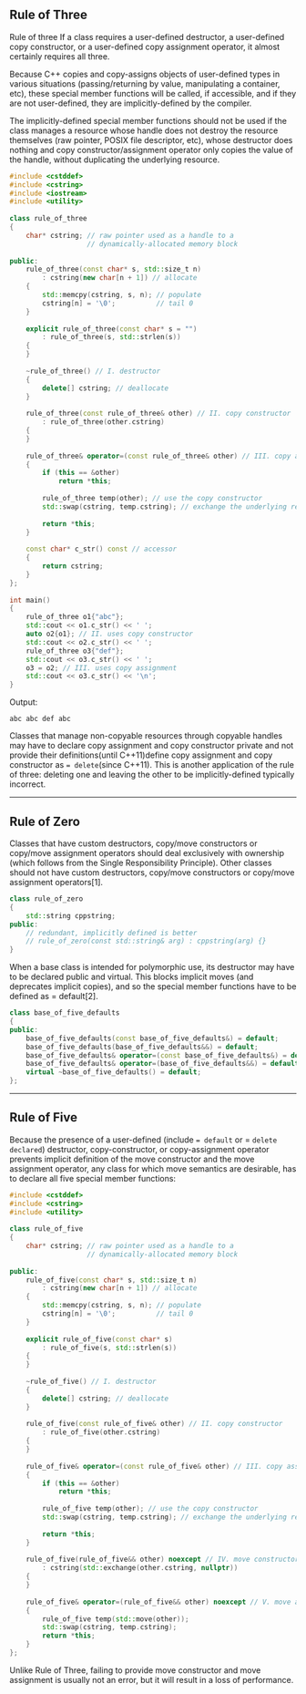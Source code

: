 ## Rule of Three
Rule of three
If a class requires a user-defined destructor, a user-defined copy constructor, or a user-defined copy assignment operator, it almost certainly requires all three.

Because C++ copies and copy-assigns objects of user-defined types in various situations (passing/returning by value, manipulating a container, etc), these special member functions will be called, if accessible, and if they are not user-defined, they are implicitly-defined by the compiler.

The implicitly-defined special member functions should not be used if the class manages a resource whose handle does not destroy the resource themselves (raw pointer, POSIX file descriptor, etc), whose destructor does nothing and copy constructor/assignment operator only copies the value of the handle, without duplicating the underlying resource.

```c++
#include <cstddef>
#include <cstring>
#include <iostream>
#include <utility>
 
class rule_of_three
{
    char* cstring; // raw pointer used as a handle to a
                   // dynamically-allocated memory block
 
public:
    rule_of_three(const char* s, std::size_t n)
        : cstring(new char[n + 1]) // allocate
    {
        std::memcpy(cstring, s, n); // populate
        cstring[n] = '\0';          // tail 0
    }
 
    explicit rule_of_three(const char* s = "")
        : rule_of_three(s, std::strlen(s))
    {
    }
 
    ~rule_of_three() // I. destructor
    {
        delete[] cstring; // deallocate
    }
 
    rule_of_three(const rule_of_three& other) // II. copy constructor
        : rule_of_three(other.cstring)
    {
    }
 
    rule_of_three& operator=(const rule_of_three& other) // III. copy assignment
    {
        if (this == &other)
            return *this;
 
        rule_of_three temp(other); // use the copy constructor
        std::swap(cstring, temp.cstring); // exchange the underlying resource
 
        return *this;
    }
 
    const char* c_str() const // accessor
    {
        return cstring;
    }
};
 
int main()
{
    rule_of_three o1{"abc"};
    std::cout << o1.c_str() << ' ';
    auto o2{o1}; // II. uses copy constructor
    std::cout << o2.c_str() << ' ';
    rule_of_three o3{"def"};
    std::cout << o3.c_str() << ' ';
    o3 = o2; // III. uses copy assignment
    std::cout << o3.c_str() << '\n';
}
```
Output:
```
abc abc def abc
```
Classes that manage non-copyable resources through copyable handles may have to declare copy assignment and copy constructor private and not provide their definitions(until C++11)define copy assignment and copy constructor as `= delete`(since C++11). This is another application of the rule of three: deleting one and leaving the other to be implicitly-defined typically incorrect.

---

## Rule of Zero
Classes that have custom destructors, copy/move constructors or copy/move assignment operators should deal exclusively with ownership (which follows from the Single Responsibility Principle). Other classes should not have custom destructors, copy/move constructors or copy/move assignment operators[1].

```c++
class rule_of_zero
{
    std::string cppstring;
public:
    // redundant, implicitly defined is better
    // rule_of_zero(const std::string& arg) : cppstring(arg) {}
}
```

When a base class is intended for polymorphic use, its destructor may have to be declared public and virtual. This blocks implicit moves (and deprecates implicit copies), and so the special member functions have to be defined as = default[2].

```c++
class base_of_five_defaults
{
public:
    base_of_five_defaults(const base_of_five_defaults&) = default;
    base_of_five_defaults(base_of_five_defaults&&) = default;
    base_of_five_defaults& operator=(const base_of_five_defaults&) = default;
    base_of_five_defaults& operator=(base_of_five_defaults&&) = default;
    virtual ~base_of_five_defaults() = default;
};
```

---

## Rule of Five
Because the presence of a user-defined (include `= default` or = `delete declared`) destructor, copy-constructor, or copy-assignment operator prevents implicit definition of the move constructor and the move assignment operator, any class for which move semantics are desirable, has to declare all five special member functions:

```c++
#include <cstddef>
#include <cstring>
#include <utility>
 
class rule_of_five
{
    char* cstring; // raw pointer used as a handle to a
                   // dynamically-allocated memory block
 
public:
    rule_of_five(const char* s, std::size_t n)
        : cstring(new char[n + 1]) // allocate
    {
        std::memcpy(cstring, s, n); // populate
        cstring[n] = '\0';          // tail 0
    }
 
    explicit rule_of_five(const char* s)
        : rule_of_five(s, std::strlen(s))
    {
    }
 
    ~rule_of_five() // I. destructor
    {
        delete[] cstring; // deallocate
    }
 
    rule_of_five(const rule_of_five& other) // II. copy constructor
        : rule_of_five(other.cstring)
    {
    }
 
    rule_of_five& operator=(const rule_of_five& other) // III. copy assignment
    {
        if (this == &other)
            return *this;
 
        rule_of_five temp(other); // use the copy constructor
        std::swap(cstring, temp.cstring); // exchange the underlying resource
 
        return *this;
    }
 
    rule_of_five(rule_of_five&& other) noexcept // IV. move constructor
        : cstring(std::exchange(other.cstring, nullptr))
    {
    }
 
    rule_of_five& operator=(rule_of_five&& other) noexcept // V. move assignment
    {
        rule_of_five temp(std::move(other));
        std::swap(cstring, temp.cstring);
        return *this;
    }
};
```

Unlike Rule of Three, failing to provide move constructor and move assignment is usually not an error, but it will result in a loss of performance.
